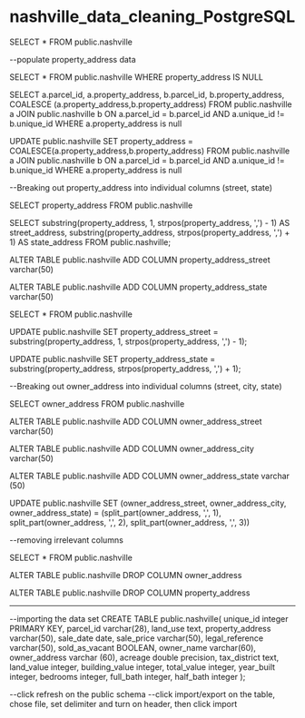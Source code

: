 # nashville_data_cleaning_PostgreSQL

SELECT *
FROM public.nashville


--populate property_address data

SELECT *
FROM public.nashville
WHERE property_address IS NULL

SELECT a.parcel_id, a.property_address, b.parcel_id, b.property_address, COALESCE (a.property_address,b.property_address)
FROM public.nashville a
JOIN public.nashville b
	ON a.parcel_id = b.parcel_id
	AND a.unique_id != b.unique_id
WHERE a.property_address is null

UPDATE public.nashville
SET property_address = COALESCE(a.property_address,b.property_address)
FROM public.nashville a
JOIN public.nashville b
	ON a.parcel_id = b.parcel_id
	AND a.unique_id != b.unique_id
WHERE a.property_address is null



--Breaking out property_address into individual columns (street, state)

SELECT property_address
FROM public.nashville


SELECT 
  substring(property_address, 1, strpos(property_address, ',') - 1) AS street_address,
  substring(property_address, strpos(property_address, ',') + 1) AS state_address
FROM public.nashville;

ALTER TABLE public.nashville
ADD COLUMN property_address_street varchar(50)

ALTER TABLE public.nashville
ADD COLUMN property_address_state varchar(50)

SELECT *
FROM public.nashville

UPDATE public.nashville
SET property_address_street = substring(property_address, 1, strpos(property_address, ',') - 1);

UPDATE public.nashville
SET property_address_state = substring(property_address, strpos(property_address, ',') + 1);



--Breaking out owner_address into individual columns (street, city, state)

SELECT owner_address 
FROM public.nashville

ALTER TABLE public.nashville
ADD COLUMN owner_address_street varchar(50)

ALTER TABLE public.nashville
ADD COLUMN owner_address_city varchar(50)

ALTER TABLE public.nashville
ADD COLUMN owner_address_state varchar (50)

UPDATE public.nashville
SET (owner_address_street, owner_address_city, owner_address_state) = 
    (split_part(owner_address, ',', 1), 
     split_part(owner_address, ',', 2), 
     split_part(owner_address, ',', 3))



--removing irrelevant columns

SELECT *
FROM public.nashville

ALTER TABLE public.nashville
DROP COLUMN owner_address

ALTER TABLE public.nashville
DROP COLUMN property_address

 
 
 ------------------------------------------------------------------------------------------------------------------------------
 --importing the data set
 CREATE TABLE public.nashville(
unique_id integer PRIMARY KEY,
parcel_id varchar(28),
land_use text,
property_address varchar(50),
sale_date date,
sale_price varchar(50),
legal_reference varchar(50),
sold_as_vacant BOOLEAN,
owner_name varchar(60),
owner_address varchar (60),
acreage double precision,
tax_district text,
land_value integer,
building_value integer,
total_value integer,
year_built integer,
bedrooms integer,
full_bath integer,
half_bath integer
	);

--click refresh on the public schema
--click import/export on the table, chose file, set delimiter and turn on header, then click import
